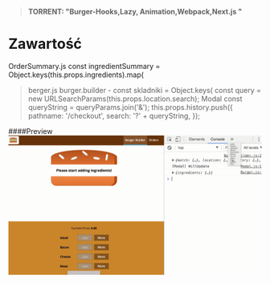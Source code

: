 
>**TORRENT: "Burger-Hooks,Lazy, Animation,Webpack,Next.js "**

# Zawartość
OrderSummary.js const ingredientSummary = Object.keys(this.props.ingredients).map(
> berger.js burger.builder - const skladniki = Object.keys(
>  const query = new URLSearchParams(this.props.location.search);
>  Modal
  const queryString = queryParams.join('&');
  this.props.history.push({
   pathname: '/checkout',
   search: '?' + queryString,
  });

####Preview
![sass-js-coding-test screenshot](https://github.com/andrzejbajuk79/BurgerApp/blob/master/2020-05-18_11h58_29.png?raw=true)






